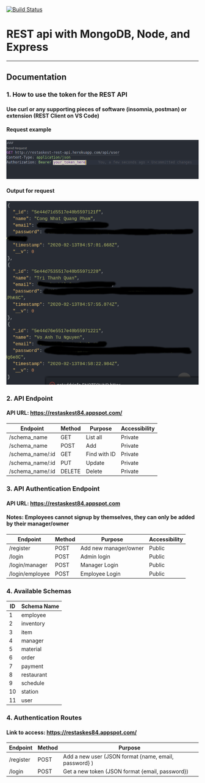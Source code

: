 [![Build Status](https://travis-ci.com/tylrtnguyen/restaskest-rest-api.svg?branch=master)](https://travis-ci.com/tylrtnguyen/restaskest-rest-api)
# REST api with MongoDB, Node, and Express

<hr>

## Documentation

### 1. How to use the token for the REST API
#### Use curl or any supporting pieces of software (insomnia, postman) or extension (REST Client on VS Code)

#### Request example
![Request Image](./assets/request.png)

#### Output for request
![Output Image](./assets/output.png)

### 2. API Endpoint
#### API URL: https://restaskest84.appspot.com/
Endpoint | Method | Purpose | Accessibility
--- | --- | --- | ---
/schema_name | GET | List all | Private
/schema_name | POST | Add | Private
/schema_name/:id | GET | Find with ID | Private
/schema_name/:id | PUT | Update | Private
/schema_name/:id | DELETE | Delete | Private

### 3. API Authentication Endpoint
#### API URL: https://restaskest84.appspot.com
#### Notes: Employees cannot signup by themselves, they can only be added by their manager/owner
Endpoint | Method | Purpose | Accessibility
--- | --- | --- | ---
/register | POST | Add new manager/owner | Public
/login | POST | Admin login | Public
/login/manager | POST | Manager Login | Public
/login/employee | POST | Employee Login | Public


### 4. Available Schemas
ID | Schema Name
--- | ---
1 | employee
2 | inventory
3 | item
4 | manager
5 | material
6 | order
7 | payment
8 | restaurant
9 | schedule
10 | station
11 | user



### 4. Authentication Routes
#### Link to access: https://restaskes84.appspot.com/
Endpoint | Method | Purpose
--- | --- | ---
/register | POST | Add a new user (JSON format {name, email, password} )
/login | POST | Get a new token (JSON format {email, password})




